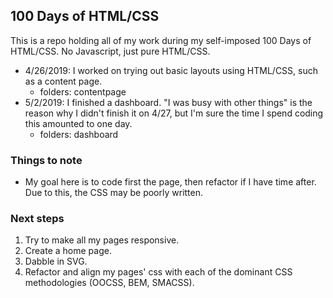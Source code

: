 ## 100 Days of HTML/CSS
This is a repo holding all of my work during my self-imposed 100 Days of HTML/CSS. No Javascript, just pure HTML/CSS.

- 4/26/2019: I worked on trying out basic layouts using HTML/CSS, such as a content page.
  - folders: contentpage
- 5/2/2019: I finished a dashboard. "I was busy with other things" is the reason why I didn't finish it on 4/27, but I'm sure the time I spend coding this amounted to one day.
  - folders: dashboard

### Things to note
- My goal here is to code first the page, then refactor if I have time after. Due to this, the CSS may be poorly written.

### Next steps
1. Try to make all my pages responsive.
2. Create a home page.
3. Dabble in SVG.
4. Refactor and align my pages' css with each of the dominant CSS methodologies (OOCSS, BEM, SMACSS).